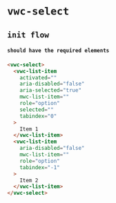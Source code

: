 # `vwc-select`

## `init flow`

####   `should have the required elements`

```html
<vwc-select>
  <vwc-list-item
    activated=""
    aria-disabled="false"
    aria-selected="true"
    mwc-list-item=""
    role="option"
    selected=""
    tabindex="0"
  >
    Item 1
  </vwc-list-item>
  <vwc-list-item
    aria-disabled="false"
    mwc-list-item=""
    role="option"
    tabindex="-1"
  >
    Item 2
  </vwc-list-item>
</vwc-select>

```

